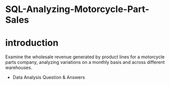 # SQL-Analyzing-Motorcycle-Part-Sales
# introduction 
Examine the wholesale revenue generated by product lines for a motorcycle parts company, analyzing variations on a monthly basis and across different warehouses.
* Data Analysis Question & Answers
